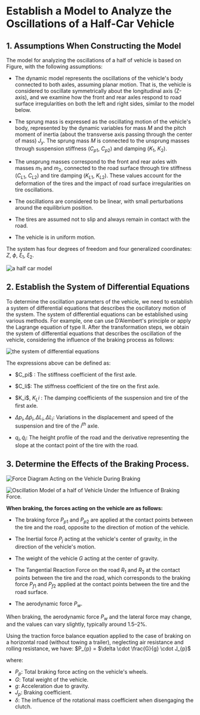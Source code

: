 #  Establish a Model to Analyze the Oscillations of a Half-Car Vehicle
## 1. Assumptions When Constructing the Model

The model for analyzing the oscillations of a half of vehicle is based on Figure, with the following assumptions:

- The dynamic model represents the oscillations of the vehicle's body connected to both axles, assuming planar motion. That is, the vehicle is considered to oscillate symmetrically about the longitudinal axis (Z-axis), and we examine how the front and rear axles respond to road surface irregularities on both the left and right sides, similar to the model below.

- The sprung mass is expressed as the oscillating motion of the vehicle's body, represented by the dynamic variables for mass $M$ and the pitch moment of inertia (about the transverse axis passing through the center of mass) $J_y$. The sprung mass $M$ is connected to the unsprung masses through suspension stiffness ($C_{p1}$, $C_{p2}$) and damping ($K_{1}$, $K_{2}$).

- The unsprung masses correspond to the front and rear axles with masses $m_1$ and $m_2$, connected to the road surface through tire stiffness ($C_{L1}$, $C_{L2}$) and tire damping ($K_{L1}$, $K_{L2}$). These values account for the deformation of the tires and the impact of road surface irregularities on tire oscillations.

- The oscillations are considered to be linear, with small perturbations around the equilibrium position.

- The tires are assumed not to slip and always remain in contact with the road.

- The vehicle is in uniform motion.

The system has four degrees of freedom and four generalized coordinates: $Z$, $\phi$, $\xi_1$, $\xi_2$.

![a half car model](https://github.com/trunggpham/Simulating-the-effects-of-braking-in-Matlab-Simulink/blob/main/a%20half%20car%20model.png)

## 2. Establish the System of Differential Equations

To determine the oscillation parameters of the vehicle, we need to establish a system of differential equations that describes the oscillatory motion of the system. The system of differential equations can be established using various methods. For example, one can use D’Alembert's principle or apply the Lagrange equation of type II. After the transformation steps, we obtain the system of differential equations that describes the oscillation of the vehicle, considering the influence of the braking process as follows:

![the system of differential equations](https://github.com/trunggpham/Simulating-the-effects-of-braking-in-Matlab-Simulink/blob/main/the%20system%20of%20differential%20equations.png)

The expressions above can be defined as:

- \$C_pi$ \: The stiffness coefficient of the first axle.
- \$C_li$\: The stiffness coefficient of the tire on the first axle.
- \$K_i$, $K_Li$ \: The damping coefficients of the suspension and tire of the first axle.

- $\Delta p_i, \Delta \dot{p}_i, \Delta L_i, \Delta \dot{L}_i$: Variations in the displacement and speed of the suspension and tire of the $i^{th}$ axle.

- $q_i, \dot{q}_i$: The height profile of the road and the derivative representing the slope at the contact point of the tire with the road.

## 3. Determine the Effects of the Braking Process.

![Force Diagram Acting on the Vehicle During Braking](https://github.com/trunggpham/Simulating-the-effects-of-braking-in-Matlab-Simulink/blob/main/Force%20Diagram%20Acting%20on%20the%20Vehicle%20During%20Braking.png)

![Oscillation Model of a half of Vehicle Under the Influence of Braking Force.](https://github.com/trunggpham/Simulating-the-effects-of-braking-in-Matlab-Simulink/blob/main/Oscillation%20Model%20of%20a%20half%20of%20Vehicle%20Under%20the%20Influence%20of%20Braking%20Force..png)

**When braking, the forces acting on the vehicle are as follows:**

- The braking force $P_{p1}$ and $P_{p2}$ are applied at the contact points between the tire and the road, opposite to the direction of motion of the vehicle.

- The Inertial force $P_{j}$ acting at the vehicle's center of gravity, in the direction of the vehicle's motion.

- The weight of the vehicle $G$ acting at the center of gravity.

- The Tangential Reaction Force on the road $R_{1}$ and $R_{2}$ at the contact points between the tire and the road, which corresponds to the braking force $P_{f1}$ and $P_{f2}$ applied at the contact points between the tire and the road surface.

- The aerodynamic force $P_{w}$.

When braking, the aerodynamic force $P_{w}$ and the lateral force may change, and the values can vary slightly, typically around 1.5–2%. 

Using the traction force balance equation applied to the case of braking on a horizontal road (without towing a trailer), neglecting air resistance and rolling resistance, we have:
$P_{p} = $\delta \cdot \frac{G}{g} \cdot J_{p}$

where:
- $P_{p}$: Total braking force acting on the vehicle's wheels.
- $G$: Total weight of the vehicle.
- $g$: Acceleration due to gravity.
- $J_{p}$: Braking coefficient.
- $\delta$: The influence of the rotational mass coefficient when disengaging the clutch.
